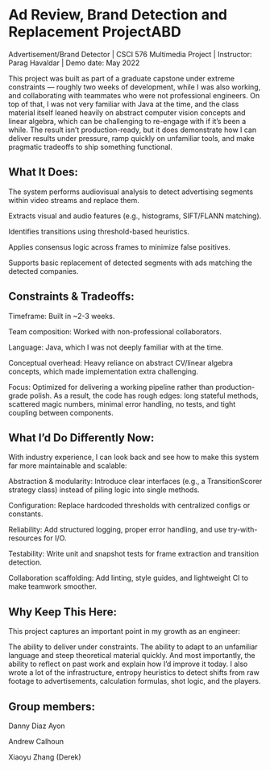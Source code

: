 # Ad Review, Brand Detection and Replacement ProjectABD
Advertisement/Brand Detector | CSCI 576 Multimedia Project | Instructor: Parag Havaldar | Demo date: May 2022

This project was built as part of a graduate capstone under extreme constraints — roughly two weeks of development, while I was also working, and collaborating with teammates who were not professional engineers. On top of that, I was not very familiar with Java at the time, and the class material itself leaned heavily on abstract computer vision concepts and linear algebra, which can be challenging to re-engage with if it’s been a while. The result isn’t production-ready, but it does demonstrate how I can deliver results under pressure, ramp quickly on unfamiliar tools, and make pragmatic tradeoffs to ship something functional.

## What It Does:
The system performs audiovisual analysis to detect advertising segments within video streams and replace them.

Extracts visual and audio features (e.g., histograms, SIFT/FLANN matching).

Identifies transitions using threshold-based heuristics.

Applies consensus logic across frames to minimize false positives.

Supports basic replacement of detected segments with ads matching the detected companies.

## Constraints & Tradeoffs:
Timeframe: Built in ~2-3 weeks.

Team composition: Worked with non-professional collaborators.

Language: Java, which I was not deeply familiar with at the time.

Conceptual overhead: Heavy reliance on abstract CV/linear algebra concepts, which made implementation extra challenging.

Focus: Optimized for delivering a working pipeline rather than production-grade polish. As a result, the code has rough edges: long stateful methods, scattered magic numbers, minimal error handling, no tests, and tight coupling between components.

## What I’d Do Differently Now:

With industry experience, I can look back and see how to make this system far more maintainable and scalable:

Abstraction & modularity: Introduce clear interfaces (e.g., a TransitionScorer strategy class) instead of piling logic into single methods.

Configuration: Replace hardcoded thresholds with centralized configs or constants.

Reliability: Add structured logging, proper error handling, and use try-with-resources for I/O.

Testability: Write unit and snapshot tests for frame extraction and transition detection.

Collaboration scaffolding: Add linting, style guides, and lightweight CI to make teamwork smoother.

## Why Keep This Here:

This project captures an important point in my growth as an engineer:

The ability to deliver under constraints. The ability to adapt to an unfamiliar language and steep theoretical material quickly. And most importantly, the ability to reflect on past work and explain how I’d improve it today. I also wrote a lot of the infrastructure, entropy heuristics to detect shifts from raw footage to advertisements, calculation formulas, shot logic, and the players.

## Group members:
Danny Diaz Ayon

Andrew Calhoun

Xiaoyu Zhang (Derek)
